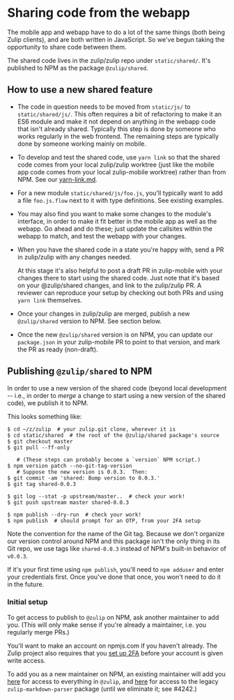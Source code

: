 # Sharing code from the webapp

The mobile app and webapp have to do a lot of the same things (both
being Zulip clients), and are both written in JavaScript.  So we've
begun taking the opportunity to share code between them.

The shared code lives in the zulip/zulip repo under `static/shared/`.
It's published to NPM as the package `@zulip/shared`.


## How to use a new shared feature

* The code in question needs to be moved from `static/js/` to
  `static/shared/js/`.  This often requires a bit of refactoring to
  make it an ES6 module and make it not depend on anything in the
  webapp code that isn't already shared.  Typically this step is done
  by someone who works regularly in the web frontend.  The remaining
  steps are typically done by someone working mainly on mobile.

* To develop and test the shared code, use `yarn link` so that the
  shared code comes from your local zulip/zulip worktree (just like
  the mobile app code comes from your local zulip-mobile worktree)
  rather than from NPM.  See our [yarn-link.md](yarn-link.md).

* For a new module `static/shared/js/foo.js`, you'll typically want to
  add a file `foo.js.flow` next to it with type definitions.  See
  existing examples.

* You may also find you want to make some changes to the module's
  interface, in order to make it fit better in the mobile app as well
  as the webapp.  Go ahead and do these; just update the callsites
  within the webapp to match, and test the webapp with your changes.

* When you have the shared code in a state you're happy with, send a
  PR in zulip/zulip with any changes needed.

  At this stage it's also helpful to post a draft PR in zulip-mobile
  with your changes there to start using the shared code.  Just note
  that it's based on your @zulip/shared changes, and link to the
  zulip/zulip PR.  A reviewer can reproduce your setup by checking out
  both PRs and using `yarn link` themselves.

* Once your changes in zulip/zulip are merged, publish a new
  `@zulip/shared` version to NPM.  See section below.

* Once the new `@zulip/shared` version is on NPM, you can update our
  `package.json` in your zulip-mobile PR to point to that version, and
  mark the PR as ready (non-draft).


## Publishing `@zulip/shared` to NPM

In order to use a new version of the shared code (beyond local
development -- i.e., in order to *merge* a change to start using a new
version of the shared code), we publish it to NPM.

This looks something like:
```
$ cd ~/z/zulip  # your zulip.git clone, wherever it is
$ cd static/shared  # the root of the @zulip/shared package's source
$ git checkout master
$ git pull --ff-only

   # (These steps can probably become a `version` NPM script.)
$ npm version patch --no-git-tag-version
   # Suppose the new version is 0.0.3.  Then:
$ git commit -am 'shared: Bump version to 0.0.3.'
$ git tag shared-0.0.3

$ git log --stat -p upstream/master..  # check your work!
$ git push upstream master shared-0.0.3

$ npm publish --dry-run  # check your work!
$ npm publish  # should prompt for an OTP, from your 2FA setup
```

Note the convention for the name of the Git tag.  Because we don't
organize our version control around NPM and this package isn't the
only thing in its Git repo, we use tags like `shared-0.0.3` instead of
NPM's built-in behavior of `v0.0.3`.

If it's your first time using `npm publish`, you'll need to `npm adduser` and
enter your credentials first. Once you've done that once, you won't need to do
it in the future.

### Initial setup

To get access to publish to `@zulip` on NPM, ask another maintainer to
add you.  (This will only make sense if you're already a maintainer,
i.e. you regularly merge PRs.)

You'll want to make an account on npmjs.com if you haven't already.
The Zulip project also requires that you [set up 2FA][npm-docs-2fa]
before your account is given write access.

[npm-docs-2fa]: https://docs.npmjs.com/configuring-two-factor-authentication

To add you as a new maintainer on NPM, an existing maintainer will add
you [here][npm-zulip-team] for access to everything in `@zulip`, and
[here][npm-zulip-md-p-access] for access to the legacy
`zulip-markdown-parser` package (until we eliminate it; see
#4242.)

[npm-zulip-team]: https://www.npmjs.com/settings/zulip/teams/team/developers/users
[npm-zulip-md-p-access]: https://www.npmjs.com/package/zulip-markdown-parser/access
